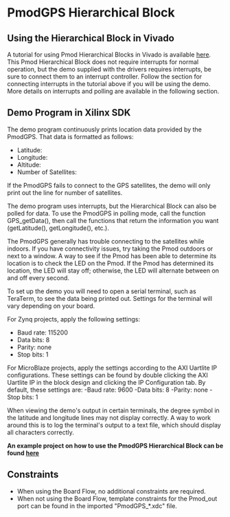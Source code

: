
PmodGPS Hierarchical Block
==============

Using the Hierarchical Block in Vivado
--------------
A tutorial for using Pmod Hierarchical Blocks in Vivado is available [here](https://reference.digilentinc.com/learn/programmable-logic/tutorials/vivado-hierarchical-blocks/start).
This Pmod Hierarchical Block does not require interrupts for normal operation, but the demo
supplied with the drivers requires interrupts, be sure to connect them to an interrupt controller. 
Follow the section for connecting interrupts in the tutorial above if you will be using the demo.
More details on interrupts and polling are available in the following section.

Demo Program in Xilinx SDK
--------------
The demo program continuously prints location data provided by the PmodGPS. That
data is formatted as follows:

- Latitude:
- Longitude:
- Altitude:
- Number of Satellites:

If the PmodGPS fails to connect to the GPS satellites, the demo will only print
out the line for number of satellites.

The demo program uses interrupts, but the Hierarchical Block can also be polled for data. To use
the PmodGPS in polling mode, call the function GPS_getData(), then call the functions
that return the information you want (getLatitude(), getLongitude(), etc.).

The PmodGPS generally has trouble connecting to the satellites while indoors. If
you have connectivity issues, try taking the Pmod outdoors or next to a window.
A way to see if the Pmod has been able to determine its location is to check
the LED on the Pmod. If the Pmod has determined its location, the LED will stay
off; otherwise, the LED will alternate between on and off every second.

To set up the demo you will need to open a serial terminal, such as TeraTerm, to
see the data being printed out. Settings for the terminal will vary depending on
your board.

For Zynq projects, apply the following settings:
- Baud rate: 115200
- Data bits: 8
- Parity:    none
- Stop bits: 1

For MicroBlaze projects, apply the settings according to the AXI Uartlite IP
configurations. These settings can be found by double clicking the AXI Uartlite
IP in the block design and clicking the IP Configuration tab. By default, these
settings are:
-Baud rate: 9600
-Data bits: 8
-Parity:    none
-Stop bits: 1

When viewing the demo's output in certain terminals, the degree symbol in the
latitude and longitude lines may not display correctly. A way to work around
this is to log the terminal's output to a text file, which should display all
characters correctly.


**An example project on how to use the PmodGPS Hierarchical Block can be found [here](FIXME)**


Constraints
-----------
* When using the Board Flow, no additional constraints are required.
* When not using the Board Flow, template constraints for the Pmod_out port can be found in the imported "PmodGPS_*.xdc" file.
